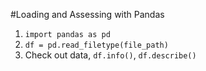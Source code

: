 #Loading and Assessing with Pandas

1. `import pandas as pd`
2. `df = pd.read_filetype(file_path)`
3. Check out data, `df.info()`, `df.describe()`
